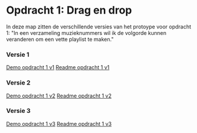 # Opdracht 1: Drag en drop

In deze map zitten de verschillende versies van het protoype voor opdracht 1:
"In een verzameling muzieknummers wil ik de volgorde kunnen veranderen om een vette playlist te maken."

### Versie 1
[Demo opdracht 1 v1](https://francescodelange.github.io/ffd/Opdracht%201/v1/ "Opdracht 1 v1")
[Readme opdracht 1 v1](https://francescodelange.github.io/ffd/Opdracht%201/v1/README.md "Readme opdracht 1 v1")


### Versie 2
[Demo opdracht 1 v2](https://francescodelange.github.io/ffd/Opdracht%201/v2/ "Opdracht 1 v2")
[Readme opdracht 1 v2](https://francescodelange.github.io/ffd/Opdracht%201/v2/README.md "Readme opdracht 1 v2")


### Versie 3
[Demo opdracht 1 v3](https://francescodelange.github.io/ffd/Opdracht%201/v3/ "Opdracht 1 v3")
[Readme opdracht 1 v3](https://francescodelange.github.io/ffd/Opdracht%201/v3/README.md "Readme opdracht 1 v3")
